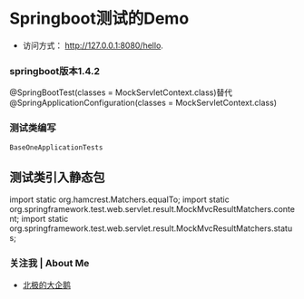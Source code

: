 
# Springboot测试的Demo

- 访问方式：
    http://127.0.0.1:8080/hello.
    
###  springboot版本1.4.2

   @SpringBootTest(classes = MockServletContext.class)替代@SpringApplicationConfiguration(classes = MockServletContext.class)
   
###  测试类编写
    BaseOneApplicationTests
    
##  测试类引入静态包    
import static org.hamcrest.Matchers.equalTo;
import static org.springframework.test.web.servlet.result.MockMvcResultMatchers.content;
import static org.springframework.test.web.servlet.result.MockMvcResultMatchers.status;

###  关注我 | About Me

- [北极的大企鹅](http://www.cnblogs.com/liuyangfirst/ "北极的大企鹅")
